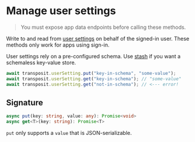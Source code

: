 # Manage user settings

> You must expose app data endpoints before calling these methods.

Write to and read from [user settings](https://www.transposit.com/docs/building/user-config/#user-settings-schema) on behalf of the signed-in user. These methods only work for apps using sign-in.

User settings rely on a pre-configured schema. Use [stash](./stash.md) if you want a schemaless key-value store.

```javascript
await transposit.userSetting.put("key-in-schema", "some-value");
await transposit.userSetting.get("key-in-schema"); // "some-value"
await transposit.userSetting.get("not-in-schema"); // <--- error!
```

## Signature

```typescript
async put(key: string, value: any): Promise<void>
async get<T>(key: string): Promise<T>
```

`put` only supports a `value` that is JSON-serializable.